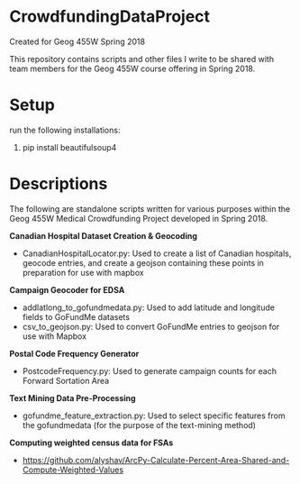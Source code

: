 # CrowdfundingDataProject
Created for Geog 455W Spring 2018

This repository contains scripts and other files I write to be shared with team members for the Geog 455W course offering in Spring 2018.

# Setup

run the following installations:

1) pip install beautifulsoup4

# Descriptions

The following are standalone scripts written for various purposes within the Geog 455W Medical Crowdfunding Project developed in Spring 2018.

**Canadian Hospital Dataset Creation & Geocoding**
+ CanadianHospitalLocator.py: Used to create a list of Canadian hospitals, geocode entries, and create a geojson containing these points in preparation for use with mapbox

**Campaign Geocoder for EDSA**
+ addlatlong_to_gofundmedata.py: Used to add latitude and longitude fields to GoFundMe datasets
+ csv_to_geojson.py: Used to convert GoFundMe entries to geojson for use with Mapbox

**Postal Code Frequency Generator**
+ PostcodeFrequency.py: Used to generate campaign counts for each Forward Sortation Area

**Text Mining Data Pre-Processing**
+ gofundme_feature_extraction.py: Used to select specific features from the gofundmedata (for the purpose of the text-mining method)

**Computing weighted census data for FSAs**
+ https://github.com/alyshav/ArcPy-Calculate-Percent-Area-Shared-and-Compute-Weighted-Values 